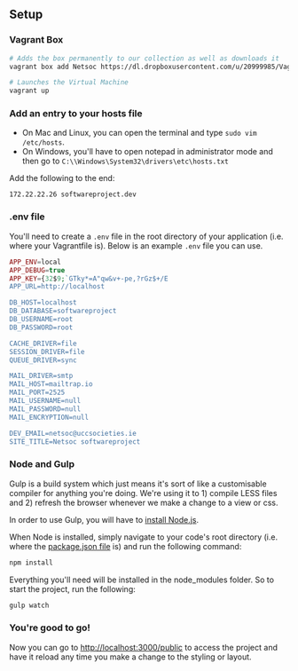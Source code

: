 ## Setup

### Vagrant Box

```bash
# Adds the box permanently to our collection as well as downloads it
vagrant box add Netsoc https://dl.dropboxusercontent.com/u/20999985/Vagrant%20Boxes/Netsoc.box

# Launches the Virtual Machine
vagrant up
```

### Add an entry to your hosts file

* On Mac and Linux, you can open the terminal and type `sudo vim /etc/hosts`.
* On Windows, you'll have to open notepad in administrator mode and then go to `C:\\Windows\System32\drivers\etc\hosts.txt`

Add the following to the end:

```
172.22.22.26 softwareproject.dev
```

### .env file

You'll need to create a `.env` file in the root directory of your application (i.e. where your Vagrantfile is). Below is an example `.env` file you can use.

```php
APP_ENV=local
APP_DEBUG=true
APP_KEY={32$9;`GTky*=A"qw&v+-pe,?rGz$+/E
APP_URL=http://localhost

DB_HOST=localhost
DB_DATABASE=softwareproject
DB_USERNAME=root
DB_PASSWORD=root

CACHE_DRIVER=file
SESSION_DRIVER=file
QUEUE_DRIVER=sync

MAIL_DRIVER=smtp
MAIL_HOST=mailtrap.io
MAIL_PORT=2525
MAIL_USERNAME=null
MAIL_PASSWORD=null
MAIL_ENCRYPTION=null

DEV_EMAIL=netsoc@uccsocieties.ie
SITE_TITLE=Netsoc softwareproject
```

### Node and Gulp
Gulp is a build system which just means it's sort of like a customisable compiler for anything you're doing. We're using it to 1) compile LESS files and 2) refresh the browser whenever we make a change to a view or css.

In order to use Gulp, you will have to [install Node.js](https://nodejs.org/download/).

When Node is installed, simply navigate to your code's root directory (i.e. where the [package.json file](https://github.com/UCCNetworkingSociety/softwareproject-Gotta-Catch-Em-All/blob/master/package.json) is) and run the following command:

```bash
npm install
```

Everything you'll need will be installed in the node_modules folder. So to start the project, run the following:

```bash
gulp watch
```

### You're good to go! 
Now you can go to [http://localhost:3000/public](http://localhost:3000/public) to access the project and have it reload any time you make a change to the styling or layout.